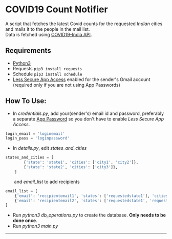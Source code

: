 # COVID19 Count Notifier
A script that fetches the latest Covid counts for the requested *Indian* cities and mails it to the people in the mail list.  
Data is fetched using [COVID19-India API](https://api.covid19india.org/).

## Requirements
* [Python3](https://www.python.org/downloads/)
* Requests ```pip3 install requests```
* Schedule ```pip3 install schedule```
* [Less Secure App Access](https://myaccount.google.com/lesssecureapps) enabled for the sender's Gmail account (required only if you are not using App Passwords)

## How To Use:
* In *credentials.py*, add your(sender's) email id and password, preferably a separate [App Password](https://myaccount.google.com/apppasswords) so you don't have to enable *Less Secure App Access*.
```python
login_email = 'loginemail'
login_pass = 'loginpassword'
```
* In *details.py*, edit *states_and_cities*
```python
states_and_cities = [
        {'state': 'state1', 'cities': ['city1', 'city2']},
        {'state': 'state2', 'cities': ['city3']},
    ]
```
&nbsp;&nbsp;&nbsp;&nbsp;&nbsp;&nbsp; and *email_list* to add recipients
```python
email_list = [
    {'email': 'recipientemail1', 'states': ['requestedstate1'], 'cities': ['requestedcity1', 'requestedcity2']},
    {'email': 'recipientemail2', 'states': ['requestedstate1', 'requestedstate2'], 'cities': ['requestedcity1', 'requestedcity3']},
]
```
* Run *python3 db_operations.py* to create the database. **Only needs to be done once**.
* Run *python3 main.py*
---
